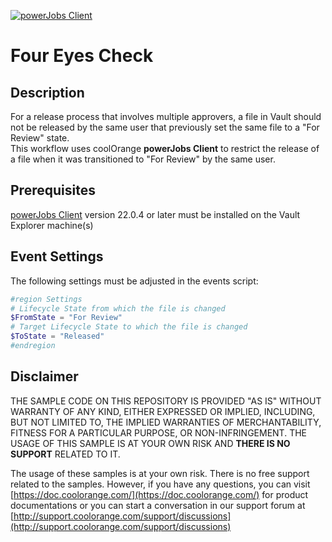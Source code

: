 [![powerJobs Client](https://img.shields.io/badge/powerJobs_Client-22.0.4-orange.svg)](https://www.coolorange.com/powerjobs)

# Four Eyes Check

## Description
For a release process that involves multiple approvers, a file in Vault should not be released by the same user that previously set the same file to a "For Review" state.  
This workflow uses coolOrange **powerJobs Client** to restrict the release of a file when it was transitioned to "For Review" by the same user.

## Prerequisites
[powerJobs Client](https://www.coolorange.com/powerjobs) version 22.0.4 or later must be installed on the Vault Explorer machine(s)

## Event Settings
The following settings must be adjusted in the events script:

```powershell
#region Settings
# Lifecycle State from which the file is changed
$FromState = "For Review"
# Target Lifecycle State to which the file is changed
$ToState = "Released"
#endregion
```

## Disclaimer

THE SAMPLE CODE ON THIS REPOSITORY IS PROVIDED "AS IS" WITHOUT WARRANTY OF ANY KIND, EITHER EXPRESSED OR IMPLIED, INCLUDING, BUT NOT LIMITED TO, THE IMPLIED WARRANTIES OF MERCHANTABILITY, FITNESS FOR A PARTICULAR PURPOSE, OR NON-INFRINGEMENT.
THE USAGE OF THIS SAMPLE IS AT YOUR OWN RISK AND **THERE IS NO SUPPORT** RELATED TO IT.

The usage of these samples is at your own risk. There is no free support related to the samples. However, if you have any questions, you can visit [https://doc.coolorange.com/](https://doc.coolorange.com/) for product documentations or you can start a conversation in our support forum at [http://support.coolorange.com/support/discussions](http://support.coolorange.com/support/discussions)